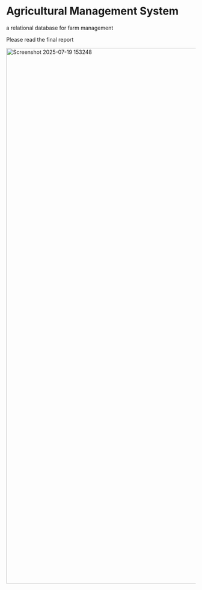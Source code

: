 # Agricultural Management System
a relational database for farm management

Please read the final report

<img width="2524" height="1419" alt="Screenshot 2025-07-19 153248" src="https://github.com/user-attachments/assets/e350902b-79d6-4b19-9b20-76f5ac280732" />
